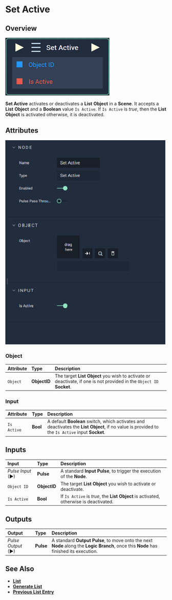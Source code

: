 # Set Active

## Overview

![The Set Active Node.](../../../.gitbook/assets/node-set-active.png)

**Set Active** activates or deactivates a **List** **Object** in a **Scene**. It accepts a **List** **Object** and a **Boolean** value `Is Active`. If `Is Active` is _true_, then the **List** **Object** is activated otherwise, it is deactivated.

## Attributes

![The Set Active Node Attributes.](../../../.gitbook/assets/node-set-active-attr.png)

### Object

| Attribute | Type | Description |
| :--- | :--- | :--- |
| `Object` | **ObjectID** | The target **List** **Object** you wish to activate or deactivate, if one is not provided in the `Object ID` **Socket**. |

### Input

| Attribute | Type | Description |
| :--- | :--- | :--- |
| `Is Active` | **Bool** | A default **Boolean** switch, which activates and deactivates the **List** **Object**, if no value is provided to the `Is Active` input **Socket**. |

## Inputs

| Input | Type | Description |
| :--- | :--- | :--- |
| _Pulse Input_ \(►\) | **Pulse** | A standard **Input Pulse**, to trigger the execution of the **Node**. |
| `Object ID` | **ObjectID** | The target **List** **Object** you wish to activate or deactivate. |
| `Is Active` | **Bool** | If `Is Active` is _true_, the **List** **Object** is activated, otherwise is deactivated. |

## Outputs

| Output | Type | Description |
| :--- | :--- | :--- |
| _Pulse Output_ \(►\) | **Pulse** | A standard **Output Pulse**, to move onto the next **Node** along the **Logic Branch**, once this **Node** has finished its execution. |

## See Also

* [**List**](../../../getting-started/scene-objects/list-widget.md)
* [**Generate List**](generate-list.md)
* [**Previous List Entry**](previous-list-entry.md)

